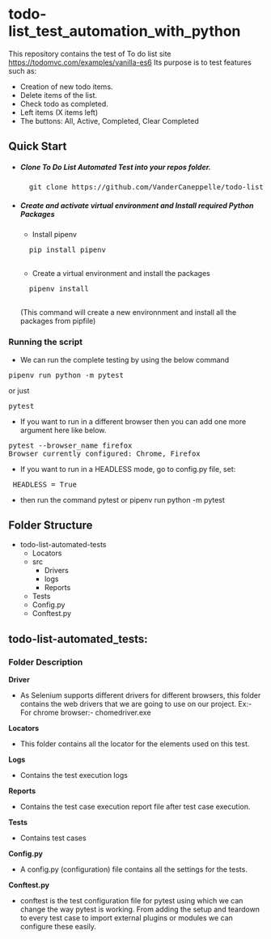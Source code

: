 # todo-list_test_automation_with_python

This repository contains the test of To do list site https://todomvc.com/examples/vanilla-es6
Its purpose is to test features such as: 
- Creation of new todo items.
- Delete items of the list.
- Check todo as completed.
- Left items (X items left)
- The buttons: All, Active, Completed, Clear Completed

## Quick Start
- ##### Clone To Do List Automated Test into your repos folder.
    <pre>
    git clone https://github.com/VanderCaneppelle/todo-list_automated-test.git</pre>

- ##### Create and activate virtual environment and Install required Python Packages
    - Install pipenv
    <pre>
    pip install pipenv
    </pre>
    - Create a virtual environment and install the packages
    <pre>
    pipenv install
    </pre> 
    (This command will create a new environnment and install all the packages from pipfile)
    

### Running the script
- We can run the complete testing by using the below command
<pre>
pipenv run python -m pytest
</pre>
or just
<pre>
pytest
</pre>
- If you want to run in a different browser then you can add one more argument here like below.
<pre>
pytest --browser_name firefox
Browser currently configured: Chrome, Firefox
</pre>
- If you want to run in a HEADLESS mode, go to config.py file, set:
<pre>
 HEADLESS = True
</pre>
- then run the command pytest or pipenv run python -m pytest

## Folder Structure
- todo-list-automated-tests
    - Locators 
    - src
        - Drivers 
        - logs
        - Reports
    - Tests
    - Config.py
    - Conftest.py

## todo-list-automated_tests:
### Folder Description
**Driver**
- As Selenium supports different drivers for different browsers, this folder contains the web drivers that we are going to use on our project.
    Ex:- For chrome browser:- chomedriver.exe

**Locators**
- This folder contains all the locator for the elements used on this test.

**Logs**
- Contains the test execution logs

**Reports**
- Contains the test case execution report file after test case execution.

**Tests**
- Contains test cases 
 
**Config.py**
- A config.py (configuration) file contains all the settings for the tests.


**Conftest.py**
- conftest is the test configuration file for pytest using which we can change the way pytest is working. From adding the setup and teardown to every test case to import external plugins or modules we can configure these easily.



